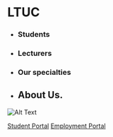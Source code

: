 # LTUC
- ### Students
- ### Lecturers
- ### Our specialties 
- ## About Us.
![Alt Text](https://img.alwakeelnews.com/Content/Upload/large/8202013104316907594295.jpg)







[Student Portal](https://studentsts-100533.campusnexus.cloud/Login.aspx?ReturnUrl=%2f%3fwa%3dwsignin1.0%26wtrealm%3dhttps%253a%252f%252fsisportal-100533.campusnexus.cloud%252fCMCPortal%252f%26wct%3d2021-01-25T10%253a01%253a10Z%26wctx%3drm%253d0%2526id%253dpassive%2526ru%253dsecure%252fstudent%252fstuportal.aspx%26AppType%3dPortal%26Role%3dSTUDENT&wa=wsignin1.0&wtrealm=https%3a%2f%2fsisportal-100533.campusnexus.cloud%2fCMCPortal%2f&wct=2021-01-25T10%3a01%3a10Z&wctx=rm%3d0%26id%3dpassive%26ru%3dsecure%2fstudent%2fstuportal.aspx&AppType=Portal&Role=STUDENT)
[Employment Portal](https://employmenthub.ltuc.com/)
